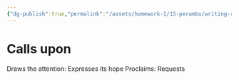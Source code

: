 ```yaml
---
{"dg-publish":true,"permalink":"/assets/homework-1/15-perambu/writing-re/untitled-d-3etx8jyfxqa/calls-upon/"}
---
```


# Calls upon

Draws the attention: Expresses its hope
Proclaims: Requests